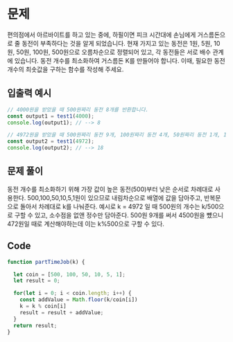 # 문제
편의점에서 아르바이트를 하고 있는 중에, 하필이면 피크 시간대에 손님에게 거스름돈으로 줄 동전이 부족하다는 것을 알게 되었습니다.
현재 가지고 있는 동전은 1원, 5원, 10원, 50원, 100원, 500원으로 오름차순으로 정렬되어 있고, 각 동전들은 서로 배수 관계에 있습니다.
동전 개수를 최소화하여 거스름돈 K를 만들어야 합니다. 이때, 필요한 동전 개수의 최솟값을 구하는 함수를 작성해 주세요.




## 입출력 예시
```js
// 4000원을 받았을 때 500원짜리 동전 8개를 반환합니다.
const output1 = test1(4000);
console.log(output1); // --> 8

// 4972원을 받았을 때 500원짜리 동전 9개, 100원짜리 동전 4개, 50원짜리 동전 1개, 10원짜리 동전 2개, 1원짜리 동전 2개, 총 18개를 반환합니다.
const output2 = test1(4972);
console.log(output2); // --> 18
```



## 문제 풀이
동전 개수를 최소화하기 위해 가장 값이 높은 동전(500)부터 낮은 순서로 차례대로 사용한다. 500,100,50,10,5,1원이 있으므로 내림차순으로 배열에 값을 담아주고, 반복문으로 돌아서 차례대로 k를 나눠준다. 예시로 k = 4972 일 때 500원의 개수는 k/500으로 구할 수 있고, 소수점을 없앤 정수만 담아준다. 500원 9개를 써서 4500원을 뻈으니 472원일 때로 계산해야하는데 이는 k%500으로 구할 수 있다.


## Code

```js
function partTimeJob(k) {

  let coin = [500, 100, 50, 10, 5, 1];
  let result = 0;

  for(let i = 0; i < coin.length; i++) {
    const addValue = Math.floor(k/coin[i])
    k = k % coin[i]
    result = result + addValue;
  }
  return result;
}

```

